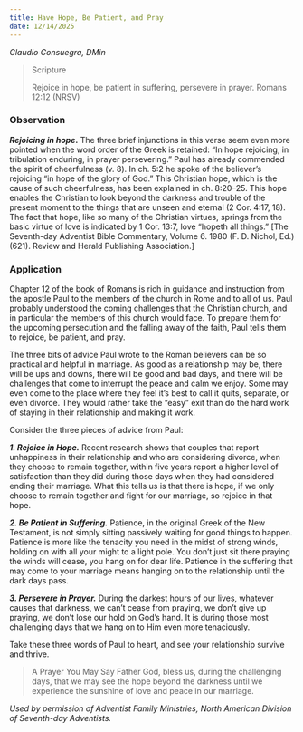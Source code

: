 ```yaml
---
title: Have Hope, Be Patient, and Pray
date: 12/14/2025
---
```


_Claudio Consuegra, DMin_

> <p>Scripture</p>
> Rejoice in hope, be patient in suffering, persevere in prayer. Romans 12:12 (NRSV)

### Observation

**_Rejoicing in hope_.** The three brief injunctions in this verse seem even more pointed when the word order of the Greek is retained: “In hope rejoicing, in tribulation enduring, in prayer persevering.” Paul has already commended the spirit of cheerfulness (v. 8). In ch. 5:2 he spoke of the believer’s rejoicing “in hope of the glory of God.” This Christian hope, which is the cause of such cheerfulness, has been explained in ch. 8:20–25. This hope enables the Christian to look beyond the darkness and trouble of the present moment to the things that are unseen and eternal (2 Cor. 4:17, 18). The fact that hope, like so many of the Christian virtues, springs from the basic virtue of love is indicated by 1 Cor. 13:7, love “hopeth all things.” [The Seventh-day Adventist Bible Commentary, Volume 6. 1980 (F. D. Nichol, Ed.) (621). Review and Herald Publishing Association.]

### Application

Chapter 12 of the book of Romans is rich in guidance and instruction from the apostle Paul to the members of the church in Rome and to all of us. Paul probably understood the coming challenges that the Christian church, and in particular the members of this church would face. To prepare them for the upcoming persecution and the falling away of the faith, Paul tells them to rejoice, be patient, and pray.

The three bits of advice Paul wrote to the Roman believers can be so practical and helpful in marriage. As good as a relationship may be, there will be ups and downs, there will be good and bad days, and there will be challenges that come to interrupt the peace and calm we enjoy. Some may even come to the place where they feel it’s best to call it quits, separate, or even divorce. They would rather take the “easy” exit than do the hard work of staying in their relationship and making it work.

Consider the three pieces of advice from Paul:

_**1. Rejoice in Hope.**_ Recent research shows that couples that report unhappiness in their relationship and who are considering divorce, when they choose to remain together, within five years report a higher level of satisfaction than they did during those days when they had considered ending their marriage. What this tells us is that there is hope, if we only choose to remain together and fight for our marriage, so rejoice in that hope.

_**2. Be Patient in Suffering.**_ Patience, in the original Greek of the New Testament, is not simply sitting passively waiting for good things to happen. Patience is more like the tenacity you need in the midst of strong winds, holding on with all your might to a light pole. You don’t just sit there praying the winds will cease, you hang on for dear life. Patience in the suffering that may come to your marriage means hanging on to the relationship until the dark days pass.

_**3. Persevere in Prayer.**_ During the darkest hours of our lives, whatever causes that darkness, we can’t cease from praying, we don’t give up praying, we don’t lose our hold on God’s hand. It is during those most challenging days that we hang on to Him even more tenaciously.

Take these three words of Paul to heart, and see your relationship survive and thrive.

> <callout>A Prayer You May Say</callout>
> Father God, bless us, during the challenging days, that we may see the hope beyond the darkness until we experience the sunshine of love and peace in our marriage.

_Used by permission of Adventist Family Ministries, North American Division of Seventh-day Adventists._